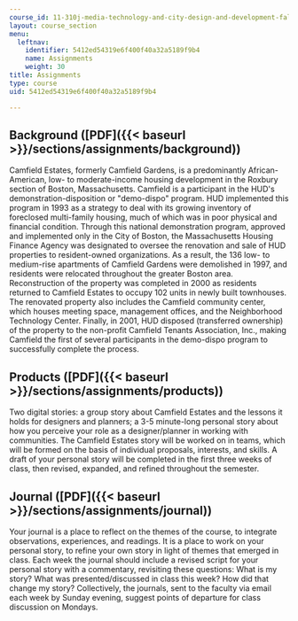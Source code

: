 ```yaml
---
course_id: 11-310j-media-technology-and-city-design-and-development-fall-2002
layout: course_section
menu:
  leftnav:
    identifier: 5412ed54319e6f400f40a32a5189f9b4
    name: Assignments
    weight: 30
title: Assignments
type: course
uid: 5412ed54319e6f400f40a32a5189f9b4

---
```


Background ([PDF]({{< baseurl >}}/sections/assignments/background))
-------------------------------------------------------------------

Camfield Estates, formerly Camfield Gardens, is a predominantly African-American, low- to moderate-income housing development in the Roxbury section of Boston, Massachusetts. Camfield is a participant in the HUD's demonstration-disposition or "demo-dispo" program. HUD implemented this program in 1993 as a strategy to deal with its growing inventory of foreclosed multi-family housing, much of which was in poor physical and financial condition. Through this national demonstration program, approved and implemented only in the City of Boston, the Massachusetts Housing Finance Agency was designated to oversee the renovation and sale of HUD properties to resident-owned organizations. As a result, the 136 low- to medium-rise apartments of Camfield Gardens were demolished in 1997, and residents were relocated throughout the greater Boston area. Reconstruction of the property was completed in 2000 as residents returned to Camfield Estates to occupy 102 units in newly built townhouses. The renovated property also includes the Camfield community center, which houses meeting space, management offices, and the Neighborhood Technology Center. Finally, in 2001, HUD disposed (transferred ownership) of the property to the non-profit Camfield Tenants Association, Inc., making Camfield the first of several participants in the demo-dispo program to successfully complete the process.

Products ([PDF]({{< baseurl >}}/sections/assignments/products))
---------------------------------------------------------------

Two digital stories: a group story about Camfield Estates and the lessons it holds for designers and planners; a 3-5 minute-long personal story about how you perceive your role as a designer/planner in working with communities. The Camfield Estates story will be worked on in teams, which will be formed on the basis of individual proposals, interests, and skills. A draft of your personal story will be completed in the first three weeks of class, then revised, expanded, and refined throughout the semester.

Journal ([PDF]({{< baseurl >}}/sections/assignments/journal))
-------------------------------------------------------------

Your journal is a place to reflect on the themes of the course, to integrate observations, experiences, and readings. It is a place to work on your personal story, to refine your own story in light of themes that emerged in class. Each week the journal should include a revised script for your personal story with a commentary, revisiting these questions: What is my story? What was presented/discussed in class this week? How did that change my story? Collectively, the journals, sent to the faculty via email each week by Sunday evening, suggest points of departure for class discussion on Mondays.